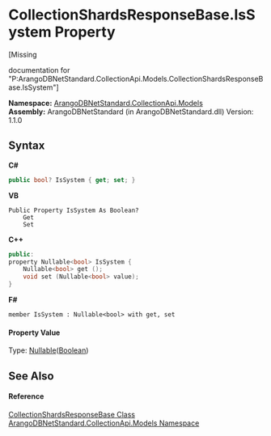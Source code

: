 # CollectionShardsResponseBase.IsSystem Property 
 

\[Missing <summary> documentation for "P:ArangoDBNetStandard.CollectionApi.Models.CollectionShardsResponseBase.IsSystem"\]

**Namespace:**&nbsp;<a href="eddef630-2e74-9b99-ee5b-91305adea48b">ArangoDBNetStandard.CollectionApi.Models</a><br />**Assembly:**&nbsp;ArangoDBNetStandard (in ArangoDBNetStandard.dll) Version: 1.1.0

## Syntax

**C#**<br />
``` C#
public bool? IsSystem { get; set; }
```

**VB**<br />
``` VB
Public Property IsSystem As Boolean?
	Get
	Set
```

**C++**<br />
``` C++
public:
property Nullable<bool> IsSystem {
	Nullable<bool> get ();
	void set (Nullable<bool> value);
}
```

**F#**<br />
``` F#
member IsSystem : Nullable<bool> with get, set

```


#### Property Value
Type: <a href="https://docs.microsoft.com/dotnet/api/system.nullable-1" target="_blank" rel="noopener noreferrer">Nullable</a>(<a href="https://docs.microsoft.com/dotnet/api/system.boolean" target="_blank" rel="noopener noreferrer">Boolean</a>)

## See Also


#### Reference
<a href="b2c3dda6-0651-61aa-9cae-3c9272646073">CollectionShardsResponseBase Class</a><br /><a href="eddef630-2e74-9b99-ee5b-91305adea48b">ArangoDBNetStandard.CollectionApi.Models Namespace</a><br />